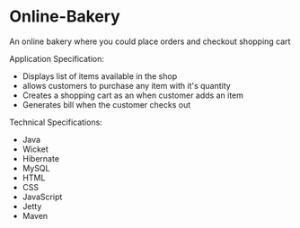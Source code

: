 # Online-Bakery
An online bakery where you could place orders and checkout shopping cart

Application Specification:
- Displays list of items available in the shop
- allows customers to purchase any item with it's quantity
- Creates a shopping cart as an when customer adds an item
- Generates bill when the customer checks out

Technical Specifications:
- Java 
- Wicket
- Hibernate
- MySQL
- HTML
- CSS
- JavaScript
- Jetty
- Maven
